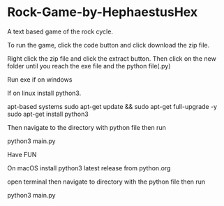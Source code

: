 # Rock-Game-by-HephaestusHex
A text based game of the rock cycle.

To run the game, click the code button and click download the zip file.

Right click the zip file and click the extract button. 
Then click on the new folder until you reach the exe file and the python file(.py)

Run exe if on windows

If on linux install python3. 

apt-based systems
  sudo apt-get update && sudo apt-get full-upgrade -y
  sudo apt-get install python3

Then navigate to the directory with python file then run

python3 main.py

Have FUN

On macOS install python3 latest release from python.org

open terminal then navigate to directory with the python file then run

python3 main.py

